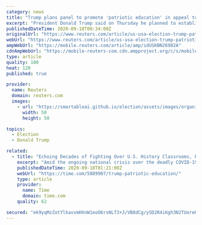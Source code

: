 ```yaml
---
category: news
title: "Trump plans panel to promote 'patriotic education' in appeal to conservative base"
excerpt: "President Donald Trump said on Thursday he planned to establish a commission to promote \"patriotic education\" in the United States, taking issue with efforts to highlight the United States' history of slavery and racism."
publishedDateTime: 2020-09-18T00:34:00Z
originalUrl: "https://www.reuters.com/article/us-usa-election-trump-patriotism-idUSKBN26902A"
webUrl: "https://www.reuters.com/article/us-usa-election-trump-patriotism-idUSKBN26902A"
ampWebUrl: "https://mobile.reuters.com/article/amp/idUSKBN26902A"
cdnAmpWebUrl: "https://mobile-reuters-com.cdn.ampproject.org/c/s/mobile.reuters.com/article/amp/idUSKBN26902A"
type: article
quality: 100
heat: 120
published: true

provider:
  name: Reuters
  domain: reuters.com
  images:
    - url: "https://smartableai.github.io/election/assets/images/organizations/reuters.com-50x50.jpg"
      width: 50
      height: 50

topics:
  - Election
  - Donald Trump

related:
  - title: "Echoing Decades of Fighting Over U.S. History Classrooms, President Trump Announces a Push for 'Patriotic Education'"
    excerpt: "Amid the ongoing national crisis over the deadly COVID-19 virus, the President of the United States warned of another national crisis on Thursday: the “ideological poison” of “radical” history education."
    publishedDateTime: 2020-09-18T01:21:00Z
    webUrl: "https://time.com/5889907/trump-patriotic-education/"
    type: article
    provider:
      name: Time
      domain: time.com
    quality: 62

secured: "ek9yqMzZotYlkavvmHXnW1eoO6rsNLT3+J/VB8dCg/ySD2R4iKgh3N2TUoreHlsAaQuyFLd4xnwhfox8hveDWLGJt9y38Dw4rYH8lUpO5E52YQWtFHHuFVCYawoClyKKRliIUaBldHRW6/b3UT7uvkIEnT79XMoBCQHznROB6u3fJfM6FlQmSbitl9QqFxGy+Fr1QJHLPVS6xfF2WJpZ77o/Mu9ocleJ0xcrlifHAwvuunM6pqgoEcoDCrRpy9oLn0Xuil2wy/2WozWxNfocRdaWZZpbNp016BELDCroRzsgXQQYME5PYL2IDXOkqWvWXBTZVH9NdmTSRzLqvqpYeT8+wDIS+X9Skqdt12TLrVA=;U3pbPGXNa5FS3CWfT5108g=="
---
```


